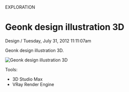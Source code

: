 <p class="type">EXPLORATION</p>

# Geonk design illustration 3D

<p class="meta">Design  /  Tuesday, July 31, 2012 11:11:07am</p>

Geonk design illustration 3D.

![Geonk design illustration 3D](https://farooq-agent.web.app/assets/images/works/details/26-geonk-design-illustration-3d/i90.png)

Tools:
- 3D Studio Max
- VRay Render Engine
